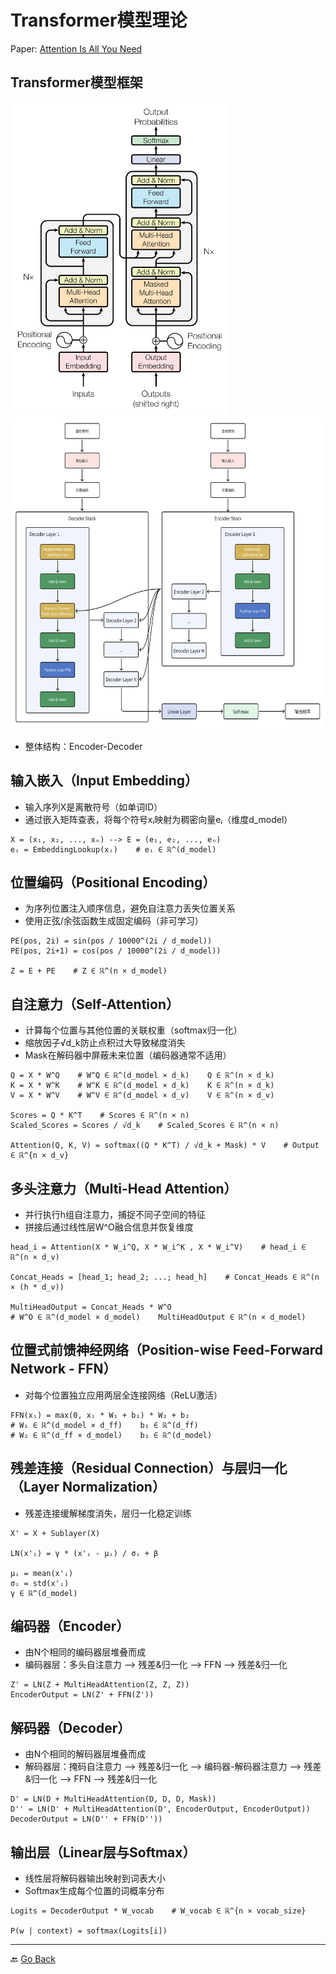 # Transformer模型理论

Paper: [Attention Is All You Need](https://arxiv.org/pdf/1706.03762)

## Transformer模型框架

<img src="assets/transformer-arch.png" height=500/> <img src="assets/transformer-layers.png" height=500/>

- 整体结构：Encoder-Decoder

## 输入嵌入（Input Embedding）

- 输入序列X是离散符号（如单词ID）
- 通过嵌入矩阵查表，将每个符号xᵢ映射为稠密向量eᵢ（维度d_model）

```
X = (x₁, x₂, ..., xₙ) --> E = (e₁, e₂, ..., eₙ)
eᵢ = EmbeddingLookup(xᵢ)    # eᵢ ∈ ℝ^(d_model)
```

## 位置编码（Positional Encoding）

- 为序列位置注入顺序信息，避免自注意力丢失位置关系
- 使用正弦/余弦函数生成固定编码（非可学习）

```
PE(pos, 2i) = sin(pos / 10000^(2i / d_model))
PE(pos, 2i+1) = cos(pos / 10000^(2i / d_model))

Z = E + PE    # Z ∈ ℝ^(n × d_model)
```

## 自注意力（Self-Attention）

- 计算每个位置与其他位置的关联权重（softmax归一化）
- 缩放因子√d_k防止点积过大导致梯度消失
- Mask在解码器中屏蔽未来位置（编码器通常不适用）

```
Q = X * W^Q    # W^Q ∈ ℝ^(d_model × d_k)    Q ∈ ℝ^(n × d_k)
K = X * W^K    # W^K ∈ ℝ^(d_model × d_k)    K ∈ ℝ^(n × d_k)
V = X * W^V    # W^V ∈ ℝ^(d_model × d_v)    V ∈ ℝ^(n × d_v)

Scores = Q * K^T    # Scores ∈ ℝ^(n × n)
Scaled_Scores = Scores / √d_k    # Scaled_Scores ∈ ℝ^(n × n)

Attention(Q, K, V) = softmax((Q * K^T) / √d_k + Mask) * V    # Output ∈ ℝ^{n × d_v}
```

## 多头注意力（Multi-Head Attention）

- 并行执行h组自注意力，捕捉不同子空间的特征
- 拼接后通过线性层W^O融合信息并恢复维度

```
head_i = Attention(X * W_i^Q, X * W_i^K , X * W_i^V)    # head_i ∈ ℝ^(n × d_v)

Concat_Heads = [head_1; head_2; ...; head_h]    # Concat_Heads ∈ ℝ^(n × (h * d_v))

MultiHeadOutput = Concat_Heads * W^O
# W^O ∈ ℝ^(d_model × d_model)    MultiHeadOutput ∈ ℝ^(n × d_model)
```

## 位置式前馈神经网络（Position-wise Feed-Forward Network - FFN）

- 对每个位置独立应用两层全连接网络（ReLU激活）

```
FFN(xᵢ) = max(0, xᵢ * W₁ + b₁) * W₂ + b₂
# W₁ ∈ ℝ^(d_model × d_ff)    b₁ ∈ ℝ^(d_ff)
# W₂ ∈ ℝ^(d_ff × d_model)    b₂ ∈ ℝ^(d_model)
```

## 残差连接（Residual Connection）与层归一化（Layer Normalization）

- 残差连接缓解梯度消失，层归一化稳定训练

```
X' = X + Sublayer(X)

LN(x'ᵢ) = γ * (x'ᵢ - μᵢ) / σᵢ + β

μᵢ = mean(x'ᵢ)
σᵢ = std(x'ᵢ)
γ ∈ ℝ^(d_model)
```

## 编码器（Encoder）

- 由N个相同的编码器层堆叠而成
- 编码器层：多头自注意力 --> 残差&归一化 --> FFN --> 残差&归一化

```
Z' = LN(Z + MultiHeadAttention(Z, Z, Z))
EncoderOutput = LN(Z' + FFN(Z'))
```

## 解码器（Decoder）

- 由N个相同的解码器层堆叠而成
- 解码器层：掩码自注意力 --> 残差&归一化 --> 编码器-解码器注意力 --> 残差&归一化 --> FFN --> 残差&归一化

```
D' = LN(D + MultiHeadAttention(D, D, D, Mask))
D'' = LN(D' + MultiHeadAttention(D', EncoderOutput, EncoderOutput))
DecoderOutput = LN(D'' + FFN(D''))
```

## 输出层（Linear层与Softmax）

- 线性层将解码器输出映射到词表大小
- Softmax生成每个位置的词概率分布

```
Logits = DecoderOutput * W_vocab    # W_vocab ∈ ℝ^{n × vocab_size}

P(w | context) = softmax(Logits[i])
```

***
🔙 [Go Back](README.md)
